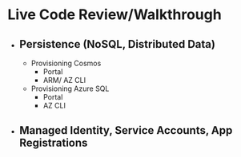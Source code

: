 # Live Code Review/Walkthrough

- ## Persistence (NoSQL, Distributed Data)
    - Provisioning Cosmos
        - Portal
        - ARM/ AZ CLI
    - Provisioning Azure SQL
        - Portal
        - AZ CLI

- ## Managed Identity, Service Accounts, App Registrations